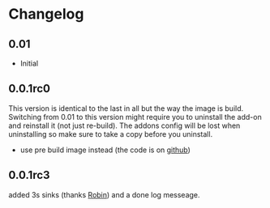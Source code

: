 # Changelog

## 0.01

- Initial

## 0.0.1rc0

This version is identical to the last in all but the way the image is build.
Switching from 0.01 to this version might require you to uninstall the add-on and reinstall it (not just re-build).
The addons config will be lost when uninstalling so make sure to take a copy before you uninstall.

- use pre build image instead (the code is on [github](https://github.com/HBDK/Snap-Shipper-Docker))

## 0.0.1rc3

added 3s sinks (thanks [Robin](https://github.com/Excape)) and a done log messeage.